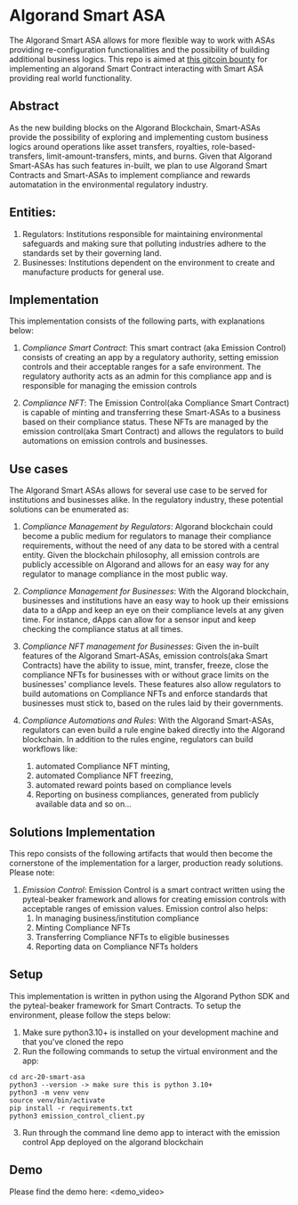 # Algorand Smart ASA
The Algorand Smart ASA allows for more flexible way to work with ASAs providing re-configuration functionalities and the possibility of building additional business logics.
This repo is aimed at [this gitcoin bounty](https://gitcoin.co/issue/29369) for implementing an algorand Smart Contract interacting with Smart ASA providing real world functionality. 

## Abstract
As the new building blocks on the Algorand Blockchain, Smart-ASAs provide the possibility of exploring and implementing custom business logics around operations like asset transfers, royalties, role-based-transfers, limit-amount-transfers, mints, and burns.
Given that Algorand Smart-ASAs has such features in-built, we plan to use Algorand Smart Contracts and Smart-ASAs to implement compliance and rewards automatation in the environmental regulatory industry.

## Entities:
1. Regulators: Institutions responsible for maintaining environmental safeguards and making sure that polluting industries adhere to the standards set by their governing land. 
2. Businesses: Institutions dependent on the environment to create and manufacture products for general use.  

## Implementation
This implementation consists of the following parts, with explanations below:
1. *Compliance Smart Contract*: This smart contract (aka Emission Control) consists of creating an app by a regulatory authority, setting emission controls and their acceptable ranges for a safe environment. The regulatory authority acts as an admin for this compliance app and is responsible for managing the emission controls

2. *Compliance NFT*: The Emission Control(aka Compliance Smart Contract) is capable of minting and transferring these Smart-ASAs to a business based on their compliance status. These NFTs are managed by the emission control(aka Smart Contract) and allows the regulators to build automations on emission controls and businesses. 

## Use cases
The Algorand Smart ASAs allows for several use case to be served for institutions and businesses alike. In the regulatory industry, these potential solutions can be enumerated as:
1. *Compliance Management by Regulators*: Algorand blockchain could become a public medium for regulators to manage their compliance requirements, without the need of any data to be stored with a central entity. Given the blockchain philosophy, all emission controls are publicly accessible on Algorand and allows for an easy way for any regulator to manage compliance in the most public way. 

2. *Compliance Management for Businesses*: With the Algorand blockchain, businesses and institutions have an easy way to hook up their emissions data to a dApp and keep an eye on their compliance levels at any given time. For instance, dApps can allow for a sensor input and keep checking the compliance status at all times. 

3. *Compliance NFT management for Businesses*: Given the in-built features of the Algorand Smart-ASAs, emission controls(aka Smart Contracts) have the ability to issue, mint, transfer, freeze, close the compliance NFTs for businesses with or without grace limits on the businesses' compliance levels. These features also allow regulators to build automations on Compliance NFTs and enforce standards that businesses must stick to, based on the rules laid by their governments. 

4. *Compliance Automations and Rules*: With the Algorand Smart-ASAs, regulators can even build a rule engine baked directly into the Algorand blockchain. In addition to the rules engine, regulators can build workflows like:
    1. automated Compliance NFT minting, 
    2. automated Compliance NFT freezing,
    3. automated reward points based on compliance levels
    4. Reporting on business compliances, generated from publicly available data and so on...

## Solutions Implementation
This repo consists of the following artifacts that would then become the cornerstone of the implementation for a larger, production ready solutions. Please note: 
1. *Emission Control*: Emission Control is a smart contract written using the pyteal-beaker framework and allows for creating emission controls with acceptable ranges of emission values. Emission control also helps:
    1. In managing business/institution compliance
    2. Minting Compliance NFTs
    3. Transferring Compliance NFTs to eligible businesses
    4. Reporting data on Compliance NFTs holders 

## Setup
This implementation is written in python using the Algorand Python SDK and the pyteal-beaker framework for Smart Contracts. To setup the environment, please follow the steps below:
1. Make sure python3.10+ is installed on your development machine and that you've cloned the repo 
2. Run the following commands to setup the virtual environment and the app:
```
cd arc-20-smart-asa
python3 --version -> make sure this is python 3.10+
python3 -m venv venv
source venv/bin/activate
pip install -r requirements.txt
python3 emission_control_client.py
```
3. Run through the command line demo app to interact with the emission control App deployed on the algorand blockchain

## Demo
Please find the demo here: <demo_video>

